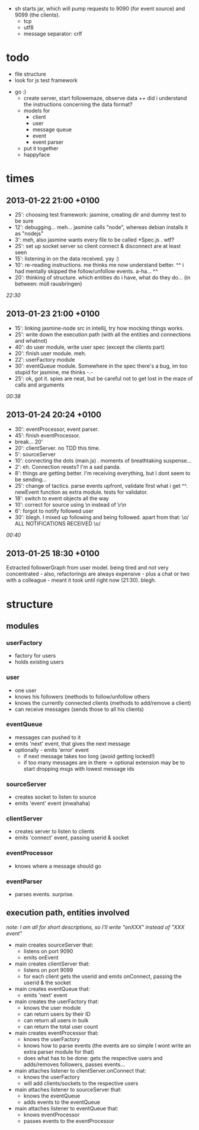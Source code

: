 
* sh starts jar, which will pump requests to 9090 (for event source) and 9099 (the clients).
	* tcp
	* utf8
	* message separator: crlf

# todo
+ file structure
+ look for js test framework
* go :)
	+ create server, start followemaze, observe data
	++ did i understand the instructions concerning the data format?
	* models for
		* client
		* user
		* message queue
		* event
		* event parser
	* put it together
	* happyface


# times

## 2013-01-22 21:00 +0100
* 25': choosing test framework: jasmine, creating dir and dummy test to be sure
* 12': debugging... meh... jasmine calls "node", whereas debian installs it as "nodejs"
*  3': meh, also jasmine wants every file to be called *Spec.js . wtf?
* 25': set up socket server so client connect & disconnect are at least seen
* 15': listening in on the data received. yay :)
* 10': re-reading instructions. me thinks me now understand better. ^^ i had mentally skipped the follow/unfollow events. a-ha... ^^
* 20': thinking of structure. which entities do i have, what do they do...
(in between: müll rausbringen)

*22:30*

## 2013-01-23 21:00 +0100

* 15': linking jasmine-node src in intellij, try how mocking things works.
* 25': write down the execution path (with all the entities and connections and whatnot)
* 40': do user module, write user spec (except the clients part)
* 20': finish user module. meh.
* 22': userFactory module
* 30': eventQueue module. Somewhere in the spec there's a bug, im too stupid for jasmine, me thinks -.-
* 25': ok, got it. spies are neat, but be careful not to get lost in the maze of calls and arguments

*00:38*

## 2013-01-24 20:24 +0100

* 30': eventProcessor, event parser.
* 45': finish eventProcessor.
* break... 20'
* 20': clientServer. no TDD this time.
*  5': sourceServer
* 10': connecting the dots (main.js) . moments of breathtaking suspense...
*  2': eh. Connection resets? I'm a sad panda.
*  8': things are getting better. I'm receiving everything, but I dont seem to be sending...
* 25': change of tactics. parse events upfront, validate first what i get ^^. newEvent function as extra module. tests for validator.
* 18': switch to event objects all the way
* 10': correct for source using \n instead of \r\n
*  6': forgot to notify followed user
* 30': blegh. I mixed up following and being followed. apart from that: \o/ ALL NOTIFICATIONS RECEIVED \o/

*00:40*

## 2013-01-25 18:30 +0100

Extracted followerGraph from user model. being tired and not very concentrated - also, refactorings are always expensive - plus a chat or two with a colleague - meant it took until right now (21:30). blegh.


# structure

## modules

### userFactory

* factory for users
* holds existing users

### user

* one user
* knows his followers (methods to follow/unfollow others
* knows the currently connected clients (methods to add/remove a client)
* can receive messages (sends those to all his clients)

### eventQueue

* messages can pushed to it
* emits 'next' event, that gives the next message
* optionally - emits 'error' event
	* if next message takes too long (avoid getting locked!)
	* if too many messages are in there -> optional extension may be to start dropping msgs with lowest message ids


### sourceServer

* creates socket to listen to source
* emits 'event' event (mwahaha)

### clientServer

* creates server to listen to clients
* emits 'connect' event, passing userid & socket

### eventProcessor

* knows where a message should go

### eventParser

* parses events. surprise.

## execution path, entities involved


_note: I am all for short descriptions, so I'll write "onXXX" instead of "XXX event"_


* main creates sourceServer that:
	* listens on port 9090
	* emits onEvent
* main creates clientServer that:
	* listens on port 9099
	* for each client gets the userid and emits onConnect, passing the userid & the socket
* main creates eventQueue that:
	* emits 'next' event
* main creates the userFactory that:
	- knows the user module
	* can return users by their ID
	* can return all users in bulk
	* can return the total user count
* main creates eventProcessor that:
	- knows the userFactory
	* knows how to parse events (the events are so simple I wont write an extra parser module for that)
	* does what has to be done: gets the respective users and adds/removes followers, passes events...
* main attaches listener to clientServer.onConnect that:
	- knows the userFactory
	* will add clients/sockets to the respective users
* main attaches listener to sourceServer that:
	- knows the eventQueue
	* adds events to the eventQueue
* main attaches listener to eventQueue that:
	- knows eventProcessor
	* passes events to the eventProcessor